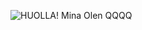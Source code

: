 ![HUOLLA! Mina Olen QQQQ](https://github.com/QQQOOOO/Remennn/assets/143008031/5004aeb4-0763-4447-8e9b-b24ec023b7b2)

